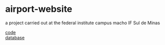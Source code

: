 # airport-website <br>
a project carried out at the federal institute campus macho IF Sul de Minas <br>

[code](https://github.com/leonardosantosp/airport-website/tree/website) <br>
[database](https://github.com/leonardosantosp/airport-website/tree/bd) <br>
